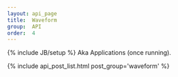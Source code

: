 ```yaml
---
layout: api_page
title:  Waveform
group:  API
order:  4
---
```

{% include JB/setup %}
Aka Applications (once running).

{% include api_post_list.html post_group='waveform' %}